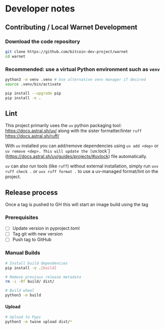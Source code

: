 # Developer notes

## Contributing / Local Warnet Development

### Download the code repository

```bash
git clone https://github.com/bitcoin-dev-project/warnet
cd warnet
```

### Recommended: use a virtual Python environment such as `venv`

```bash
python3 -m venv .venv # Use alternative venv manager if desired
source .venv/bin/activate
```

```bash
pip install --upgrade pip
pip install -e .
```

## Lint

This project primarily uses the `uv` python packaging tool: https://docs.astral.sh/uv/ along with the sister formatter/linter `ruff` https://docs.astral.sh/ruff/

With `uv` installed you can add/remove dependencies using `uv add <dep>` or `uv remove <dep>.
This will update the [`uv.lock`](https://docs.astral.sh/uv/guides/projects/#uvlock) file automatically.


`uv` can also run tools (like `ruff`) without external installation, simply run `uvx ruff check .` or `uvx ruff format .` to use a uv-managed format/lint on the project.

## Release process

Once a tag is pushed to GH this will start an image build using the tag

### Prerequisites

- [ ] Update version in pyproject.toml
- [ ] Tag git with new version
- [ ] Push tag to GitHub

### Manual Builds

```bash
# Install build dependencies
pip install -e .[build]

# Remove previous release metadata
rm -i -Rf build/ dist/

# Build wheel
python3 -m build
```

#### Upload

```bash
# Upload to Pypi
python3 -m twine upload dist/*
```